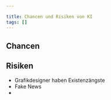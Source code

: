 ```yaml
---

title: Chancen und Risiken von KI
tags: []
---
```

## Chancen
## Risiken

- Grafikdesigner haben Existenzängste
- Fake News
- 
